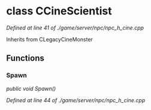 # class CCineScientist

*Defined at line 41 of ./game/server/npc/npc_h_cine.cpp*

Inherits from CLegacyCineMonster



## Functions

### Spawn

*public void Spawn()*

*Defined at line 44 of ./game/server/npc/npc_h_cine.cpp*



